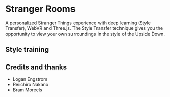 

# Stranger Rooms

A personalized Stranger Things experience with deep learning (Style Transfer), WebVR and Three.js. The Style Transfer technique gives you the opportunity to view your own surroundings in the style of the Upside Down.

## Style training


## Credits and thanks

- Logan Engstrom
- Reiichiro Nakano
- Bram Moreels
